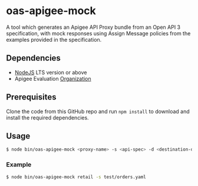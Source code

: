 # oas-apigee-mock

A tool which generates an Apigee API Proxy bundle from an Open API 3 specification, with mock responses using Assign Message policies from the examples provided in the specification.

## Dependencies

- [NodeJS](https://nodejs.org/en/) LTS version or above
- Apigee Evaluation [Organization](https://login.apigee.com/sign__up)

## Prerequisites
Clone the code from this GitHub repo and run `npm install` to download and install the required dependencies.

## Usage

```bash
$ node bin/oas-apigee-mock <proxy-name> -s <api-spec> -d <destination-dir>
```

### Example

```bash
$ node bin/oas-apigee-mock retail -s test/orders.yaml
```